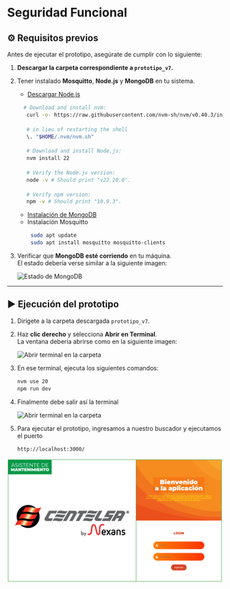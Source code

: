 # Seguridad Funcional

## ⚙️ Requisitos previos  

Antes de ejecutar el prototipo, asegúrate de cumplir con lo siguiente:

1. **Descargar la carpeta correspondiente a `prototipo_v7`.**  
2. Tener instalado **Mosquitto**, **Node.js** y **MongoDB** en tu sistema.  
   - [Descargar Node.js](https://nodejs.org/)
  
   ```bash
     # Download and install nvm:
      curl -o- https://raw.githubusercontent.com/nvm-sh/nvm/v0.40.3/install.sh | bash
      
      # in lieu of restarting the shell
      \. "$HOME/.nvm/nvm.sh"
      
      # Download and install Node.js:
      nvm install 22
      
      # Verify the Node.js version:
      node -v # Should print "v22.20.0".
      
      # Verify npm version:
      npm -v # Should print "10.9.3".
    ```
   
   - [Instalación de MongoDB](https://www.mongodb.com/docs/manual/installation/)
   - Instalación Mosquitto
     ```bash
      sudo apt update
      sudo apt install mosquitto mosquitto-clients
      ```
3. Verificar que **MongoDB esté corriendo** en tu máquina.  
   El estado debería verse similar a la siguiente imagen:  

   ![Estado de MongoDB](imagenes/mongodb.png)

---

## ▶️ Ejecución del prototipo

1. Dirígete a la carpeta descargada `prototipo_v7`.  
2. Haz **clic derecho** y selecciona **Abrir en Terminal**.  
   La ventana debería abrirse como en la siguiente imagen:  

   ![Abrir terminal en la carpeta](imagenes/terminaluno.png)

3. En ese terminal, ejecuta los siguientes comandos:  

   ```bash
   nvm use 20
   npm run dev

4. Finalmente debe salir así la terminal

    ![Abrir terminal en la carpeta](imagenes/terminal_principal.png)

5. Para ejecutar el prototipo, ingresamos a nuestro buscador y ejecutamos el puerto

   ```bash
   http://localhost:3000/
   ```
![Texto alternativo](imagenes/fotoinicio.png)

   
